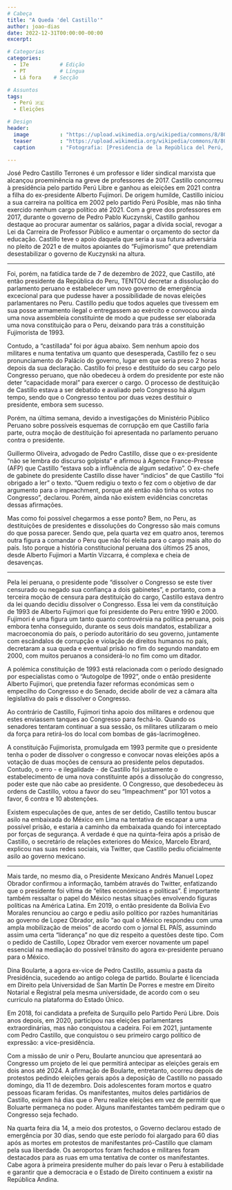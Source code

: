```yaml
---
# Cabeça
title: "A Queda 'del Castillo'"
author: joao-dias
date: 2022-12-31T00:00:00-00:00
excerpt:

# Categorias
categories:
  - 17e          # Edição
  - PT           # Língua
  - Lá fora    # Secção

# Assuntos
tags:
  - Perú 🇵🇪
  - Eleições

# Design
header:
  image          : "https://upload.wikimedia.org/wikipedia/commons/8/80/M%C3%A9xico._Llegada_del_presidente_Pedro_Castillo_0-51_screenshot.png"
  teaser         : "https://upload.wikimedia.org/wikipedia/commons/8/80/M%C3%A9xico._Llegada_del_presidente_Pedro_Castillo_0-51_screenshot.png"
  caption        : "Fotografia: [Presidencia de la República del Perú, via Wikimedia Commons](https://commons.wikimedia.org/wiki/File:M%C3%A9xico._Llegada_del_presidente_Pedro_Castillo_0-51_screenshot.png)"

---
```


José Pedro Castillo Terrones é um professor e líder sindical marxista que alcançou proeminência na greve de professores de 2017. Castillo concorreu à presidência pelo partido Perú Libre e ganhou as eleições em 2021 contra a filha do ex-presidente Alberto Fujimori. De origem humilde, Castillo iniciou a sua carreira na política em 2002 pelo partido Perú Posible, mas não tinha exercido nenhum cargo político até 2021. Com a greve dos professores em 2017, durante o governo de Pedro Pablo Kuczynski, Castillo ganhou destaque ao procurar aumentar os salários, pagar a dívida social, revogar a Lei da Carreira de Professor Público e aumentar o orçamento do sector da educação. Castillo teve o apoio daquela que seria a sua futura adversária no pleito de 2021 e de muitos apoiantes do “Fujimorismo” que pretendiam desestabilizar o governo de Kuczynski na altura.

---

Foi, porém, na fatídica tarde de 7 de dezembro de 2022, que Castillo, até então presidente da República do Peru, TENTOU decretar a dissolução do parlamento peruano e estabelecer um novo governo de emergência excecional para que pudesse haver a possibilidade de novas eleições parlamentares no Peru. Castillo pediu que todos aqueles que tivessem em sua posse armamento ilegal o entregassem ao exército e convocou ainda uma nova assembleia constituinte de modo a que pudesse ser elaborada uma nova constituição para o Peru, deixando para trás a constituição Fujimorista de 1993.

Contudo, a “castillada” foi por água abaixo. Sem nenhum apoio dos militares e numa tentativa um quanto que desesperada, Castillo fez o seu pronunciamento do Palácio do governo, lugar em que seria preso 2 horas depois da sua declaração. Castillo foi preso e destituído do seu cargo pelo Congresso peruano, que não obedeceu à ordem do presidente por este não deter “capacidade moral” para exercer o cargo. O processo de destituição de Castillo estava a ser debatido e avaliado pelo Congresso há algum tempo, sendo que o Congresso tentou por duas vezes destituir o presidente, embora sem sucesso.

Porém, na última semana, devido a investigações do Ministério Público Peruano sobre possíveis esquemas de corrupção em que Castillo faria parte, outra moção de destituição foi apresentada no parlamento peruano contra o presidente.

Guillermo Oliveira, advogado de Pedro Castillo, disse que o ex-presidente “não se lembra do discurso golpista” e afirmou à Agence France-Presse (AFP) que Castillo “estava sob a influência de algum sedativo”. O ex-chefe de gabinete do presidente Castillo disse haver “indícios” de que Castillo “foi obrigado a ler” o texto. “Quem redigiu o texto o fez com o objetivo de dar argumento para o impeachment, porque até então não tinha os votos no Congresso”, declarou. Porém, ainda não existem evidências concretas dessas afirmações.

Mas como foi possível chegarmos a esse ponto? Bem, no Peru, as destituições de presidentes e dissoluções do Congresso são mais comuns do que possa parecer. Sendo que, pela quarta vez em quatro anos, teremos outra figura a comandar o Peru que não foi eleita para o cargo mais alto do país. Isto porque a história constitucional peruana dos últimos 25 anos, desde Alberto Fujimori a Martín Vizcarra, é complexa e cheia de desavenças.

---

Pela lei peruana, o presidente pode “dissolver o Congresso se este tiver censurado ou negado sua confiança a dois gabinetes”, e portanto, com a terceira moção de censura para destituição do cargo, Castillo estava dentro da lei quando decidiu dissolver o Congresso. Essa lei vem da constituição de 1993 de Alberto Fujimori que foi presidente do Peru entre 1990 e 2000. Fujimori é uma figura um tanto quanto controvérsia na política peruana, pois embora tenha conseguido, durante os seus dois mandatos, estabilizar a macroeconomia do país, o período autoritário do seu governo, juntamente com escândalos de corrupção e violação de direitos humanos no país, decretaram a sua queda e eventual prisão no fim do segundo mandato em 2000, com muitos peruanos a considerá-lo no fim como um ditador.

A polémica constituição de 1993 está relacionada com o período designado por especialistas como o “Autogolpe de 1992”, onde o então presidente Alberto Fujimori, que pretendia fazer reformas económicas sem o empecilho do Congresso e do Senado, decide abolir de vez a câmara alta legislativa do país e dissolver o Congresso.

Ao contrário de Castillo, Fujimori tinha apoio dos militares e ordenou que estes enviassem tanques ao Congresso para fechá-lo. Quando os senadores tentaram continuar a sua sessão, os militares utilizaram o meio da força para retirá-los do local com bombas de gás-lacrimogêneo.

A constituição Fujimorista, promulgada em 1993 permite que o presidente tenha o poder de dissolver o congresso e convocar novas eleições após a votação de duas moções de censura ao presidente pelos deputados. Contudo, o erro - e ilegalidade - de Castillo foi justamente o estabelecimento de uma nova constituinte após a dissolução do congresso, poder este que não cabe ao presidente. O Congresso, que desobedeceu às ordens de Castillo, votou a favor do seu “Impeachment” por 101 votos a favor, 6 contra e 10 abstenções.

Existem especulações de que, antes de ser detido, Castillo tentou buscar asilo na embaixada do México em Lima na tentativa de escapar a uma possível prisão, e estaria a caminho da embaixada quando foi interceptado por forças de segurança. A verdade é que na quinta-feira após a prisão de Castillo, o secretário de relações exteriores do México, Marcelo Ebrard, explicou nas suas redes sociais, via Twitter, que Castillo pediu oficialmente asilo ao governo mexicano.

---

Mais tarde, no mesmo dia, o Presidente Mexicano Andrés Manuel Lopez Obrador confirmou a informação, também através do Twitter, enfatizando que o presidente foi vítima de “elites económicas e políticas”. É importante também ressaltar o papel do México nestas situações envolvendo figuras políticas na América Latina. Em 2019, o então presidente da Bolívia Evo Morales renunciou ao cargo e pediu asilo político por razões humanitárias ao governo de Lopez Obrador, asilo “ao qual o México respondeu com uma ampla mobilização de meios” de acordo com o jornal EL PAÍS, assumindo assim uma certa “liderança” no que diz respeito a questões deste tipo. Com o pedido de Castillo, Lopez Obrador vem exercer novamente um papel essencial na mediação do possível trânsito do agora ex-presidente peruano para o México.

Dina Boularte, a agora ex-vice de Pedro Castillo, assumiu a pasta da Presidência, sucedendo ao antigo colega de partido. Boularte é licenciada em Direito pela Universidad de San Martín De Porres e mestre em Direito Notarial e Registral pela mesma universidade, de acordo com o seu currículo na plataforma do Estado Único.

Em 2018, foi candidata a prefeita de Surquillo pelo Partido Perú Libre. Dois anos depois, em 2020, participou nas eleições parlamentares extraordinárias, mas não conquistou a cadeira. Foi em 2021, juntamente com Pedro Castillo, que conquistou o seu primeiro cargo político de expressão: a vice-presidência.

Com a missão de unir o Peru, Boularte anunciou que apresentará ao Congresso um projeto de lei que permitirá antecipar as eleições gerais em dois anos até 2024. A afirmação de Boularte, entretanto, ocorreu depois de protestos pedindo eleições gerais após a deposição de Castillo no passado domingo, dia 11 de dezembro. Dois adolescentes foram mortos e quatro pessoas ficaram feridas. Os manifestantes, muitos deles partidários de Castillo, exigem há dias que o Peru realize eleições em vez de permitir que Boluarte permaneça no poder. Alguns manifestantes também pediram que o Congresso seja fechado.

Na quarta feira dia 14, a meio dos protestos, o Governo declarou estado de emergência por 30 dias, sendo que este período foi alargado para 60 dias após as mortes em protestos de manifestantes pró-Castillo que clamam pela sua liberdade. Os aeroportos foram fechados e militares foram destacados para as ruas em uma tentativa de conter os manifestantes. Cabe agora à primeira presidente mulher do país levar o Peru à estabilidade e garantir que a democracia e o Estado de Direito continuem a existir na República Andina.